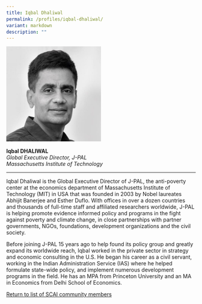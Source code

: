 ```yaml
---
title: Iqbal Dhaliwal
permalink: /profiles/iqbal-dhaliwal/
variant: markdown
description: ""
---
```

<div style="width:50%"><img src="/images/People/iqbal_dhaliwal.jpeg" alt="Iqbal Dhaliwal"></div>

**Iqbal DHALIWAL**<br>*Global Executive Director, J-PAL*<br>*Massachusetts Institute of Technology*<br>

---

Iqbal Dhaliwal is the Global Executive Director of J-PAL, the anti-poverty center at the economics department of Massachusetts Institute of Technology (MIT) in USA that was founded in 2003 by Nobel laureates Abhijit Banerjee and Esther Duflo. With offices in over a dozen countries and thousands of full-time staff and affiliated researchers worldwide, J-PAL is helping promote evidence informed policy and programs in the fight against poverty and climate change, in close partnerships with partner governments, NGOs, foundations, development organizations and the civil society. 

Before joining J-PAL 15 years ago to help found its policy group and greatly expand its worldwide reach, Iqbal worked in the private sector in strategy and economic consulting in the U.S. He began his career as a civil servant, working in the Indian Administration Service (IAS) where he helped formulate state-wide policy, and implement numerous development programs in the field. He has an MPA from Princeton University and an MA in Economics from Delhi School of Economics.

[Return to list of SCAI community members](/community)